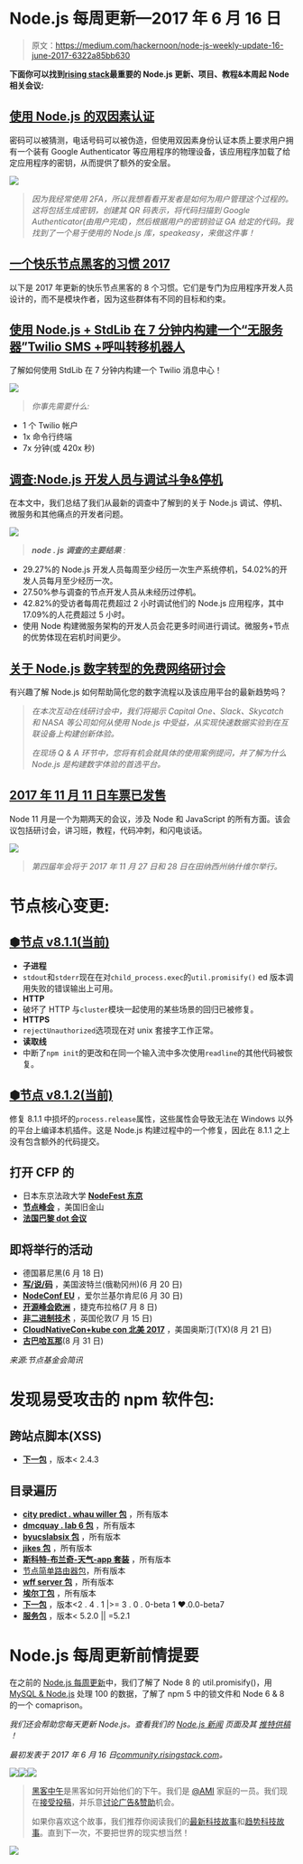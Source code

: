 # Node.js 每周更新—2017 年 6 月 16 日

> 原文：<https://medium.com/hackernoon/node-js-weekly-update-16-june-2017-6322a85bb630>

**下面你可以找到**[**rising stack**](https://risingstack.com/)**最重要的 Node.js 更新、项目、教程&本周起 Node 相关会议:**

## [使用 Node.js 的双因素认证](https://davidwalsh.name/2fa)

密码可以被猜测，电话号码可以被伪造，但使用双因素身份认证本质上要求用户拥有一个装有 Google Authenticator 等应用程序的物理设备，该应用程序加载了给定应用程序的密钥，从而提供了额外的安全层。

![](img/df5fe00e7b957974da37050893d432e6.png)

> *因为我经常使用 2FA，所以我想看看开发者是如何为用户管理这个过程的。这将包括生成密钥，创建其 QR 码表示，将代码扫描到 Google Authenticator(由用户完成)，然后根据用户的密钥验证 GA 给定的代码。我找到了一个易于使用的 Node.js 库，speakeasy，来做这件事！*

## [一个快乐节点黑客的习惯 2017](https://blog.heroku.com/node-habits-2017)

以下是 2017 年更新的快乐节点黑客的 8 个习惯。它们是专门为应用程序开发人员设计的，而不是模块作者，因为这些群体有不同的目标和约束。

## [使用 Node.js + StdLib 在 7 分钟内构建一个“无服务器”Twilio SMS +呼叫转移机器人](https://hackernoon.com/build-a-serverless-twilio-sms-call-forwarding-bot-in-7-minutes-using-node-js-stdlib-411697c3cc1b)

了解如何使用 StdLib 在 7 分钟内构建一个 Twilio 消息中心！

![](img/189100c8d2b7d31e7ef796f98c0b1918.png)

> *你事先需要什么:*

*   1 个 Twilio 帐户
*   1x 命令行终端
*   7x 分钟(或 420x 秒)

## [调查:Node.js 开发人员与调试斗争&停机](https://blog.risingstack.com/survey-node-js-developers-struggle-with-debugging-and-downtimes/)

在本文中，我们总结了我们从最新的调查中了解到的关于 Node.js 调试、停机、微服务和其他痛点的开发者问题。

![](img/e7eb81a98c3e89e17b92633d09ee93f2.png)

> ***node . js 调查的主要结果*** *:*

*   29.27%的 Node.js 开发人员每周至少经历一次生产系统停机，54.02%的开发人员每月至少经历一次。
*   27.50%参与调查的节点开发人员从未经历过停机。
*   42.82%的受访者每周花费超过 2 小时调试他们的 Node.js 应用程序，其中 17.09%的人花费超过 5 小时。
*   使用 Node 构建微服务架构的开发人员会花更多时间进行调试。微服务+节点的优势体现在宕机时间更少。

## [关于 Node.js 数字转型的免费网络研讨会](https://event.on24.com/eventRegistration/EventLobbyServlet?target=reg20.jsp&partnerref=nodejs&eventid=1440549&sessionid=1&key=7DE2249594D6A35008CAAA23B68BC7D3&regTag=&sourcepage=register)

有兴趣了解 Node.js 如何帮助简化您的数字流程以及该应用平台的最新趋势吗？

> *在本次互动在线研讨会中，我们将揭示 Capital One、Slack、Skycatch 和 NASA 等公司如何从使用 Node.js 中受益，从实现快速数据实验到在互联设备上构建创新体验。*
> 
> *在现场 Q & A 环节中，您将有机会就具体的使用案例提问，并了解为什么 Node.js 是构建数字体验的首选平台。*

## [2017 年 11 月 11 日车票已发售](https://www.eventbrite.com/e/nodevember-2017-tickets-34928136998)

Node 11 月是一个为期两天的会议，涉及 Node 和 JavaScript 的所有方面。该会议包括研讨会，讲习班，教程，代码冲刺，和闪电谈话。

![](img/44dd97782d5a2ca4bf16daf6fa7fc411.png)

> *第四届年会将于 2017 年 11 月 27 日和 28 日在田纳西州纳什维尔举行。*

# 节点核心变更:

## [⬢节点 v8.1.1(当前)](https://nodejs.org/en/blog/release/v8.1.1/)

*   **子进程**
*   `stdout`和`stderr`现在在对`child_process.exec`的`util.promisify()` ed 版本调用失败的错误输出上可用。
*   **HTTP**
*   破坏了 HTTP 与`cluster`模块一起使用的某些场景的回归已被修复。
*   **HTTPS**
*   `rejectUnauthorized`选项现在对 unix 套接字工作正常。
*   **读取线**
*   中断了`npm init`的更改和在同一个输入流中多次使用`readline`的其他代码被恢复。

## [⬢节点 v8.1.2(当前)](https://nodejs.org/en/blog/release/v8.1.2/)

修复 8.1.1 中损坏的`process.release`属性，这些属性会导致无法在 Windows 以外的平台上编译本机插件。这是 Node.js 构建过程中的一个修复，因此在 8.1.1 之上没有包含额外的代码提交。

## 打开 CFP 的

*   日本东京法政大学 [**NodeFest 东京**](https://docs.google.com/forms/d/e/1FAIpQLSf0TDlTdLWFE7yAnCyt3T_MCtJW-7u3T4XEpOVuZM61SnzG6w/viewform?c=0&w=1)
*   [**节点峰会**](http://www.nodesummit.com/speakers/become-a-speaker/) ，美国旧金山
*   [**法国巴黎 dot 会议**](https://www.dotconferences.com/blog/new-call-for-papers-for-all-our-conferences)

## 即将举行的活动

*   德国慕尼黑(6 月 18 日)
*   [**写/说/码**](https://docs.google.com/forms/d/e/1FAIpQLSfhg1WZQ17oiXTI7wzBp57K-9aI2DFCyZe-VcC0K0bSAh_6yQ/viewform?c=0&w=1) ，美国波特兰(俄勒冈州)(6 月 20 日)
*   [**NodeConf EU**](http://www.nodeconf.eu/) ，爱尔兰基尔肯尼(6 月 30 日)
*   [**开源峰会欧洲**](http://events.linuxfoundation.org/events/open-source-summit-europe) ，捷克布拉格(7 月 8 日)
*   [**非二进制技术**](http://nonbinary.tech/) ，英国伦敦(7 月 15 日)
*   [**CloudNativeCon+kube con 北美 2017**](http://events.linuxfoundation.org/events/cloudnativecon-and-kubecon-north-america/program/cfp) ，美国奥斯汀(TX)(8 月 21 日)
*   [**古巴哈瓦那**](https://www.papercall.io/cubaconf2017)(8 月 31 日)

*来源:节点基金会简讯*

# 发现易受攻击的 npm 软件包:

## 跨站点脚本(XSS)

*   [**下一包**](https://snyk.io/vuln/npm:next:20170607) ，版本< 2.4.3

## 目录遍历

*   [**city predict . whau willer 包**](https://snyk.io/vuln/npm:citypredict.whauwiller:20170516) ，所有版本
*   [**dmcquay . lab 6 包**](https://snyk.io/vuln/npm:dmmcquay.lab6:20170525) ，所有版本
*   [**byucslabsix 包**](https://snyk.io/vuln/npm:byucslabsix:20170525) ，所有版本
*   [**jikes 包**](https://snyk.io/vuln/npm:jikes:20170518) ，所有版本
*   [**斯科特-布兰奇-天气-app 套装**](https://snyk.io/vuln/npm:scott-blanch-weather-app:20170505) ，所有版本
*   [节点简单路由器包](https://snyk.io/vuln/npm:node-simple-router:20170523)，所有版本
*   [**wff server 包**](https://snyk.io/vuln/npm:wffserve:20170525) ，所有版本
*   [**埃尔丁包**](https://snyk.io/vuln/npm:elding:20170525) ，所有版本
*   [**下一包**](https://snyk.io/vuln/npm:next:20170601) ，版本<2 . 4 . 1 |>= 3 . 0 . 0-beta 1 ❤.0.0-beta7
*   [**服务包**](https://snyk.io/vuln/npm:serve:20170601) ，版本< 5.2.0 || =5.2.1

# Node.js 每周更新前情提要

在之前的 [Node.js 每周更新](https://community.risingstack.com/node-js-weekly-update-9-june-2017/)中，我们了解了 Node 8 的 util.promisify()，用 [MySQL & Node.js](https://blog.risingstack.com/node-js-mysql-example-handling-hundred-gigabytes-of-data/) 处理 100 的数据，了解了 npm 5 中的锁文件和 Node 6 & 8 的一个 comaprison。

*我们还会帮助您每天更新 Node.js。查看我们的* [*Node.js 新闻*](https://news.risingstack.com/) *页面及其* [*推特供稿*](https://twitter.com/NodeJS_Daily) *！*

*最初发表于 2017 年 6 月 16 日*[*community.risingstack.com*](https://community.risingstack.com/node-js-weekly-update-16-june-2017/)*。*

[![](img/50ef4044ecd4e250b5d50f368b775d38.png)](http://bit.ly/HackernoonFB)[![](img/979d9a46439d5aebbdcdca574e21dc81.png)](https://goo.gl/k7XYbx)[![](img/2930ba6bd2c12218fdbbf7e02c8746ff.png)](https://goo.gl/4ofytp)

> [黑客中午](http://bit.ly/Hackernoon)是黑客如何开始他们的下午。我们是 [@AMI](http://bit.ly/atAMIatAMI) 家庭的一员。我们现在[接受投稿](http://bit.ly/hackernoonsubmission)，并乐意[讨论广告&赞助](mailto:partners@amipublications.com)机会。
> 
> 如果你喜欢这个故事，我们推荐你阅读我们的[最新科技故事](http://bit.ly/hackernoonlatestt)和[趋势科技故事](https://hackernoon.com/trending)。直到下一次，不要把世界的现实想当然！

![](img/be0ca55ba73a573dce11effb2ee80d56.png)